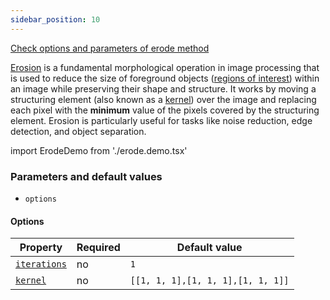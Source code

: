 ```yaml
---
sidebar_position: 10
---
```


[Check options and parameters of erode method](https://image-js.github.io/image-js-typescript/classes/Image.html#erode 'github.io link')

[Erosion](https://en.wikipedia.org/wiki/Erosion 'wikipedia link on erosion') is a fundamental morphological operation in image processing that is used to reduce the size of foreground objects ([regions of interest](../../Glossary.md#roiregion-of-interest 'internal link on region of interest')) within an image while preserving their shape and structure. It works by moving a structuring element (also known as a [kernel](../../Glossary.md#kernel 'internal link on kernel')) over the image and replacing each pixel with the **minimum** value of the pixels covered by the structuring element. Erosion is particularly useful for tasks like noise reduction, edge detection, and object separation.

import ErodeDemo from './erode.demo.tsx'

<ErodeDemo />

### Parameters and default values

- `options`

#### Options

| Property                                                                                               | Required | Default value                     |
| ------------------------------------------------------------------------------------------------------ | -------- | --------------------------------- |
| [`iterations`](https://image-js.github.io/image-js-typescript/interfaces/ErodeOptions.html#iterations) | no       | `1`                               |
| [`kernel`](https://image-js.github.io/image-js-typescript/interfaces/ErodeOptions.html#kernel)         | no       | `[[1, 1, 1],[1, 1, 1],[1, 1, 1]]` |
